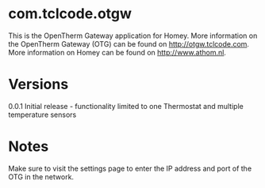 # com.tclcode.otgw

This is the OpenTherm Gateway application for Homey.
More information on the OpenTherm Gateway (OTG) can be found on http://otgw.tclcode.com.
More information on Homey can be found on http://www.athom.nl.

# Versions

0.0.1 Initial release - functionality limited to one Thermostat and multiple temperature sensors

# Notes

Make sure to visit the settings page to enter the IP address and port of the OTG in the network.

